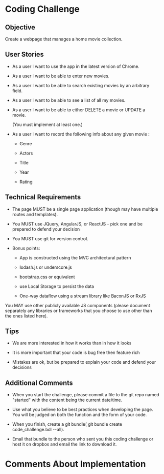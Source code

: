# Coding Challenge


## Objective


Create a webpage that manages a home movie collection.


## User Stories


- As a user I want to use the app in the latest version of Chrome.

- As a user I want to be able to enter new movies.

- As a user I want to be able to search existing movies by an arbitrary field.

- As a user I want to be able to see a list of all my movies.

- As a user I want to be able to either DELETE a movie or UPDATE a movie.

  (You must implement at least one.)

- As a user I want to record the following info about any given movie :

    - Genre

    - Actors

    - Title

    - Year

    - Rating


## Technical Requirements


- The page MUST be a single page application (though may have multiple routes and templates).

- You MUST use JQuery, AngularJS, or ReactJS - pick one and be prepared to defend your decision

- You MUST use git for version control.

- Bonus points:

	- App is constructed using the MVC architectural pattern

    - lodash.js or underscore.js

    - bootstrap.css or equivalent

    - use Local Storage to persist the data

    - One-way dataflow using a stream library like BaconJS or RxJS


You MAY use other publicly available JS components (please document separately any libraries or frameworks that you choose to use other than the ones listed here).

## Tips

- We are more interested in how it works than in how it looks

- It is more important that your code is bug free then feature rich

- Mistakes are ok, but be prepared to explain your code and defend your decisions


## Additional Comments

- When you start the challenge, please commit a file to the git repo named "started" with the content being the current date/time.

- Use what you believe to be best practices when developing the page. You will be judged on both the function and the form of your code.

- When you finish, create a git bundle( git bundle create code_challenge.bdl --all).

- Email that bundle to the person who sent you this coding challenge or host it on dropbox and email the link to download it.


# Comments About Implementation
